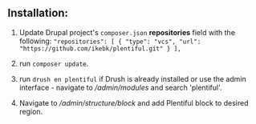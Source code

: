 ## Installation:

1. Update Drupal project's `composer.json` **repositories** field with the following:
  `"repositories": [
      {
          "type": "vcs",
          "url": "https://github.com/ikebk/plentiful.git"
      }
  ],`

2. run `composer update`.

3. run `drush en plentiful` if Drush is already installed or use the admin interface - navigate to */admin/modules* and search 'plentiful'.

4. Navigate to */admin/structure/block* and add Plentiful block to desired region.